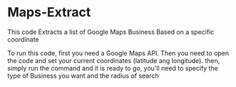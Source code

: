 # Maps-Extract
This code Extracts a list of Google Maps Business Based on a specific coordinate

To run this code, first you need a Google Maps API. Then you need to open the code and set your current coordinates (latitude ang longitude). then, simply run the command and it is ready to go, you'll need to specify the type of Business you want and the radius of search
